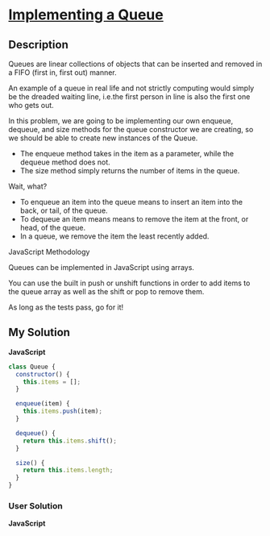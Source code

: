 # [Implementing a Queue](https://www.codewars.com/kata/55a9c0994cb7e284d500005e)

## Description

Queues are linear collections of objects that can be inserted and removed in a FIFO (first in, first out) manner.

An example of a queue in real life and not strictly computing would simply be the dreaded waiting line, i.e.the first person in line is also the first one who gets out.

In this problem, we are going to be implementing our own enqueue, dequeue, and size methods for the queue constructor we are creating, so we should be able to create new instances of the Queue.

- The enqueue method takes in the item as a parameter, while the dequeue method does not.
- The size method simply returns the number of items in the queue.

Wait, what?

- To enqueue an item into the queue means to insert an item into the back, or tail, of the queue.
- To dequeue an item means means to remove the item at the front, or head, of the queue.
- In a queue, we remove the item the least recently added.

JavaScript Methodology

Queues can be implemented in JavaScript using arrays.

You can use the built in push or unshift functions in order to add items to the queue array as well as the shift or pop to remove them.

As long as the tests pass, go for it!

## My Solution

**JavaScript**

```js
class Queue {
  constructor() {
    this.items = [];
  }

  enqueue(item) {
    this.items.push(item);
  }

  dequeue() {
    return this.items.shift();
  }

  size() {
    return this.items.length;
  }
}
```

### User Solution

**JavaScript**

```js

```
